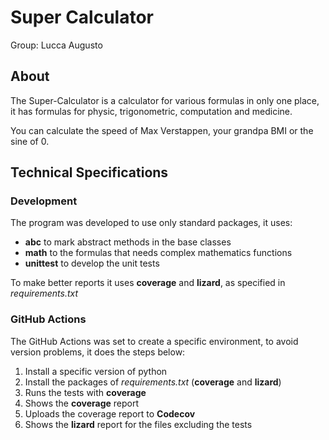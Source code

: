 # Super Calculator
Group: Lucca Augusto

## About
The Super-Calculator is a calculator for various formulas in only one place,
it has formulas for physic, trigonometric, computation and medicine.

You can calculate the speed of Max Verstappen, your grandpa BMI or the sine of 0.


## Technical Specifications
### Development
The program was developed to use only standard packages, it uses:
* **abc** to mark abstract methods in the base classes
* **math** to the formulas that needs complex mathematics functions
* **unittest** to develop the unit tests

To make better reports it uses **coverage** and **lizard**, as specified in _requirements.txt_


### GitHub Actions
The GitHub Actions was set to create a specific environment, to avoid version problems, it does the steps below:
1. Install a specific version of python
2. Install the packages of _requirements.txt_ (**coverage** and **lizard**)
3. Runs the tests with **coverage**
4. Shows the **coverage** report
5. Uploads the coverage report to **Codecov**
6. Shows the **lizard** report for the files excluding the tests
